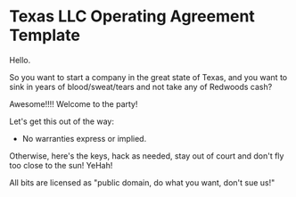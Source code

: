 # Texas LLC Operating Agreement Template

Hello.

So you want to start a company in the great state of Texas, and you want to sink in
years of blood/sweat/tears and not take any of Redwoods cash? 

Awesome!!!! Welcome to the party!

Let's get this out of the way:

* No warranties express or implied. 

Otherwise, here's the keys, hack as needed, stay out of court and don't fly too close
to the sun! YeHah!

All bits are licensed as "public domain, do what you want, don't sue us!"

